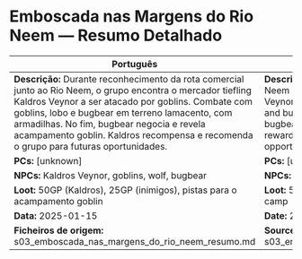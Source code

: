 # Emboscada nas Margens do Rio Neem — Resumo Detalhado

| Português | English |
|-----------|---------|
| **Descrição:** Durante reconhecimento da rota comercial junto ao Rio Neem, o grupo encontra o mercador tiefling Kaldros Veynor a ser atacado por goblins. Combate com goblins, lobo e bugbear em terreno lamacento, com armadilhas. No fim, bugbear negocia e revela acampamento goblin. Kaldros recompensa e recomenda o grupo para futuras oportunidades.<br> | **Description:** While scouting the trade route along the Neem River, the party finds the tiefling merchant Kaldros Veynor under attack by goblins. Battle with goblins, wolf, and bugbear on muddy terrain with traps. At the end, the bugbear negotiates and reveals a goblin camp. Kaldros rewards and recommends the group for future opportunities.<br> |
| **PCs:** [unknown] | **PCs:** [unknown] |
| **NPCs:** Kaldros Veynor, goblins, wolf, bugbear | **NPCs:** Kaldros Veynor, goblins, wolf, bugbear |
| **Loot:** 50GP (Kaldros), 25GP (inimigos), pistas para o acampamento goblin | **Loot:** 50GP (Kaldros), 25GP (enemies), clues to goblin camp |
| **Data:** 2025-01-15 | **Date:** 2025-01-15 |
| **Ficheiros de origem:** s03_emboscada_nas_margens_do_rio_neem_resumo.md | **Source files:** s03_emboscada_nas_margens_do_rio_neem_resumo.md |

